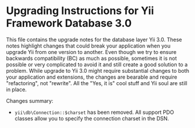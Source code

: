 Upgrading Instructions for Yii Framework Database 3.0
=====================================================

This file contains the upgrade notes for the database layer Yii 3.0.
These notes highlight changes that could break your application when you upgrade Yii from one version to another.
Even though we try to ensure backwards compatibility (BC) as much as possible, sometimes
it is not possible or very complicated to avoid it and still create a good solution to
a problem. While upgrade to Yii 3.0 might require substantial changes to both your application and extensions,
the changes are bearable and require "refactoring", not "rewrite".
All the "Yes, it is" cool stuff and Yii soul are still in place.

Changes summary:
* `yii\db\Connection::$charset` has been removed. All support PDO classes allow you to specify the connection charset in the DSN.